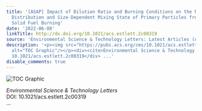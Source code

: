 ```yaml
---
title: '[ASAP] Impact of Dilution Ratio and Burning Conditions on the Number Size
  Distribution and Size-Dependent Mixing State of Primary Particles from Domestic
  Solid Fuel Burning'
date: '2022-06-08'
linkTitle: http://dx.doi.org/10.1021/acs.estlett.2c00319
source: 'Environmental Science & Technology Letters: Latest Articles (ACS Publications)'
description: '<p><img src="https://pubs.acs.org/cms/10.1021/acs.estlett.2c00319/asset/images/medium/ez2c00319_0004.gif"
  alt="TOC Graphic"/></p><div><cite>Environmental Science & Technology Letters</cite></div><div>DOI:
  10.1021/acs.estlett.2c00319</div> ...'
disable_comments: true
---
```

<p><img src="https://pubs.acs.org/cms/10.1021/acs.estlett.2c00319/asset/images/medium/ez2c00319_0004.gif" alt="TOC Graphic"/></p><div><cite>Environmental Science & Technology Letters</cite></div><div>DOI: 10.1021/acs.estlett.2c00319</div> ...